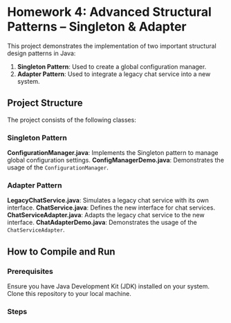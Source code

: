# Homework 4: Advanced Structural Patterns – Singleton & Adapter

This project demonstrates the implementation of two important structural design patterns in Java:
1. **Singleton Pattern**: Used to create a global configuration manager.
2. **Adapter Pattern**: Used to integrate a legacy chat service into a new system.



## **Project Structure**

The project consists of the following classes:

### **Singleton Pattern**
 **ConfigurationManager.java**: Implements the Singleton pattern to manage global configuration settings.
 **ConfigManagerDemo.java**: Demonstrates the usage of the `ConfigurationManager`.

### **Adapter Pattern**
 **LegacyChatService.java**: Simulates a legacy chat service with its own interface.
 **ChatService.java**: Defines the new interface for chat services.
 **ChatServiceAdapter.java**: Adapts the legacy chat service to the new interface.
 **ChatAdapterDemo.java**: Demonstrates the usage of the `ChatServiceAdapter`.



## **How to Compile and Run**

### **Prerequisites**
 Ensure you have Java Development Kit (JDK) installed on your system.
 Clone this repository to your local machine.

### **Steps**


